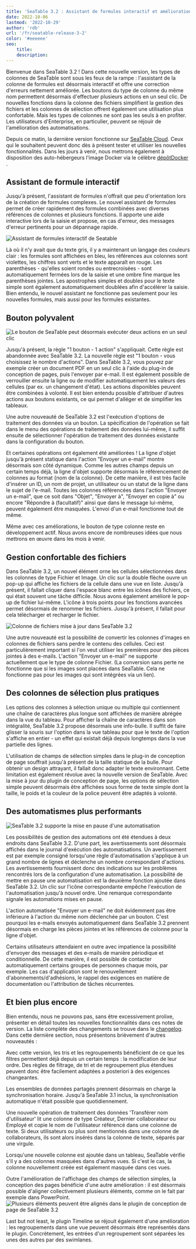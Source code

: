 ```yaml
---
title: 'SeaTable 3.2 : Assistant de formules interactif et amélioration des types de colonnes'
date: 2022-10-06
lastmod: '2022-10-29'
author: 'rdb'
url: '/fr/seatable-release-3-2'
color: '#eeeeee'
seo:
    title:
    description:
---
```


Bienvenue dans SeaTable 3.2 ! Dans cette nouvelle version, les types de colonnes de SeaTable sont sous les feux de la rampe : l'assistant de la colonne de formules est désormais interactif et offre une correction d'erreurs nettement améliorée. Les boutons du type de colonne du même nom permettent désormais d'effectuer plusieurs actions en un seul clic. De nouvelles fonctions dans la colonne des fichiers simplifient la gestion des fichiers et les colonnes de sélection offrent également une utilisation plus confortable. Mais les types de colonnes ne sont pas les seuls à en profiter. Les utilisateurs d'Enterprise, en particulier, peuvent se réjouir de l'amélioration des automatisations.

Depuis ce matin, la dernière version fonctionne sur [SeaTable Cloud](https://cloud.seatable.io). Ceux qui le souhaitent peuvent donc dès à présent tester et utiliser les nouvelles fonctionnalités. Dans les jours à venir, nous mettrons également à disposition des auto-hébergeurs l'image Docker via le célèbre [dépôtDocker](https://hub.docker.com/r/seatable/seatable-enterprise/tags) .

## Assistant de formule interactif

Jusqu'à présent, l'assistant de formules n'offrait que peu d'orientation lors de la création de formules complexes. Le nouvel assistant de formules permet de créer rapidement des formules combinées avec diverses références de colonnes et plusieurs fonctions. Il apporte une aide interactive lors de la saisie et propose, en cas d'erreur, des messages d'erreur pertinents pour un dépannage rapide.

![Assistant de formules interactif de Seatable](SeaTable3.2_FormulaWizard.png)

Là où il n'y avait que du texte gris, il y a maintenant un langage des couleurs clair : les formules sont affichées en bleu, les références aux colonnes sont violettes, les chiffres sont verts et le texte apparaît en rouge. Les parenthèses - qu'elles soient rondes ou entrecroisées - sont automatiquement fermées lors de la saisie et une ombre fine marque les parenthèses jointes. Les apostrophes simples et doubles pour le texte simple sont également automatiquement doublées afin d'accélérer la saisie. Bien entendu, le nouvel assistant ne fonctionne pas seulement pour les nouvelles formules, mais aussi pour les formules existantes.

## Bouton polyvalent

![Le bouton de SeaTable peut désormais exécuter deux actions en un seul clic](SeaTable3.2_ButtonColumn.png)

Jusqu'à présent, la règle "1 bouton - 1 action" s'appliquait. Cette règle est abandonnée avec SeaTable 3.2. La nouvelle règle est "1 bouton - vous choisissez le nombre d'actions". Dans SeaTable 3.2, vous pouvez par exemple créer un document PDF en un seul clic à l'aide du plug-in de conception de pages, puis l'envoyer par e-mail. Il est également possible de verrouiller ensuite la ligne ou de modifier automatiquement les valeurs des cellules (par ex. un changement d'état). Les actions disponibles peuvent être combinées à volonté. Il est bien entendu possible d'attribuer d'autres actions aux boutons existants, ce qui permet d'alléger et de simplifier les tableaux.

Une autre nouveauté de SeaTable 3.2 est l'exécution d'options de traitement des données via un bouton. La spécification de l'opération se fait dans le menu des opérations de traitement des données lui-même, il suffit ensuite de sélectionner l'opération de traitement des données existante dans la configuration du bouton.

Et certaines opérations ont également été améliorées ! La ligne d'objet jusqu'à présent statique dans l'action "Envoyer un e-mail" montre désormais son côté dynamique. Comme les autres champs depuis un certain temps déjà, la ligne d'objet supporte désormais le référencement de colonnes au format {nom de la colonne}. De cette manière, il est très facile d'insérer un ID, un nom de projet, un utilisateur ou un statut de la ligne dans le sujet de l'e-mail. Toutes les colonnes référencées dans l'action "Envoyer un e-mail", que ce soit dans "Objet", "Envoyer à", "Envoyer en copie à" ou encore "Répondre à (facultatif)" ainsi que dans le message lui-même, peuvent également être masquées. L'envoi d'un e-mail fonctionne tout de même.

Même avec ces améliorations, le bouton de type colonne reste en développement actif. Nous avons encore de nombreuses idées que nous mettrons en œuvre dans les mois à venir.

## Gestion confortable des fichiers

Dans SeaTable 3.2, un nouvel élément orne les cellules sélectionnées dans les colonnes de type Fichier et Image. Un clic sur la double flèche ouvre un pop-up qui affiche les fichiers de la cellule dans une vue en liste. Jusqu'à présent, il fallait cliquer dans l'espace blanc entre les icônes des fichiers, ce qui était souvent une tâche difficile. Nous avons également amélioré le pop-up de fichier lui-même. L'icône à trois points pour les fonctions avancées permet désormais de renommer les fichiers. Jusqu'à présent, il fallait pour cela télécharger et recharger le fichier.

![Colonne de fichiers mise à jour dans SeaTable 3.2](SeaTable3.2_FileColumn.png)

Une autre nouveauté est la possibilité de convertir les colonnes d'images en colonnes de fichiers sans perdre le contenu des cellules. Ceci est particulièrement important si l'on veut utiliser les premières pour des pièces jointes à des e-mails. L'action "Envoyer un e-mail" ne supporte actuellement que le type de colonne Fichier. (La conversion sans perte ne fonctionne que si les images sont placées dans SeaTable. Cela ne fonctionne pas pour les images qui sont intégrées via un lien).

## Des colonnes de sélection plus pratiques

Les options des colonnes à sélection unique ou multiple qui contiennent une chaîne de caractères plus longue sont affichées de manière abrégée dans la vue du tableau. Pour afficher la chaîne de caractères dans son intégralité, SeaTable 3.2 propose désormais une info-bulle. Il suffit de faire glisser la souris sur l'option dans la vue tableau pour que le texte de l'option s'affiche en entier - un effet qui existait déjà depuis longtemps dans la vue partielle des lignes.

L'utilisation de champs de sélection simples dans le plug-in de conception de page souffrait jusqu'à présent de la taille statique de la bulle. Pour obtenir un design attrayant, il fallait donc adapter le texte environnant. Cette limitation est également révolue avec la nouvelle version de SeaTable. Avec la mise à jour du plugin de conception de page, les options de sélection simple peuvent désormais être affichées sous forme de texte simple dont la taille, le poids et la couleur de la police peuvent être adaptés à volonté.

## Des automatismes plus performants

![SeaTable 3.2 supporte la mise en pause d'une automatisation](SeaTable3.2_PauseAutomations_400x361.png)

Les possibilités de gestion des automations ont été étendues à deux endroits dans SeaTable 3.2. D'une part, les avertissements sont désormais affichés dans le journal d'exécution des automatisations. Un avertissement est par exemple consigné lorsqu'une règle d'automatisation s'applique à un grand nombre de lignes et déclenche un nombre correspondant d'actions. Les avertissements fournissent donc des indications sur les problèmes rencontrés lors de la configuration d'une automatisation. La possibilité de mettre en pause une automatisation est la deuxième fonction ajoutée dans SeaTable 3.2. Un clic sur l'icône correspondante empêche l'exécution de l'automatisation jusqu'à nouvel ordre. Une remarque correspondante signale les automations mises en pause.

L'action automatisée "Envoyer un e-mail" ne doit évidemment pas être inférieure à l'action du même nom déclenchée par un bouton. C'est pourquoi les e-mails envoyés automatiquement dans SeaTable 3.2 prennent désormais en charge les pièces jointes et les références de colonne pour la ligne d'objet.

Certains utilisateurs attendaient en outre avec impatience la possibilité d'envoyer des messages et des e-mails de manière périodique et conditionnelle. De cette manière, il est possible de contacter automatiquement certains groupes de personnes chaque mois, par exemple. Les cas d'application sont le renouvellement d'abonnements/d'adhésions, le rappel des exigences en matière de documentation ou l'attribution de tâches récurrentes.

## Et bien plus encore

Bien entendu, nous ne pouvons pas, sans être excessivement prolixe, présenter en détail toutes les nouvelles fonctionnalités dans ces notes de version. La liste complète des changements se trouve dans le [changelog](https://seatable.io/fr/docs/changelog/version-3-2/). Dans cette dernière section, nous présentons brièvement d'autres nouveautés :

Avec cette version, les tris et les regroupements bénéficient de ce que les filtres permettent déjà depuis un certain temps : la modification de leur ordre. Des règles de filtrage, de tri et de regroupement plus étendues peuvent donc être facilement adaptées a posteriori à des exigences changeantes.

Les ensembles de données partagés prennent désormais en charge la synchronisation horaire. Jusqu'à SeaTable 3.1 inclus, la synchronisation automatique n'était possible que quotidiennement.

Une nouvelle opération de traitement des données 'Transférer nom d'utilisateur' lit une colonne de type Créateur, Dernier collaborateur ou Employé et copie le nom de l'utilisateur référencé dans une colonne de texte. Si deux utilisateurs ou plus sont mentionnés dans une colonne de collaborateurs, ils sont alors insérés dans la colonne de texte, séparés par une virgule.

Lorsqu'une nouvelle colonne est ajoutée dans un tableau, SeaTable vérifie s'il y a des colonnes masquées dans d'autres vues. Si c'est le cas, la colonne nouvellement créée est également masquée dans ces vues.

Outre l'amélioration de l'affichage des champs de sélection simples, la conception des pages bénéficie d'une autre amélioration : il est désormais possible d'aligner collectivement plusieurs éléments, comme on le fait par exemple dans PowerPoint.  
![Plusieurs éléments peuvent être alignés dans le plugin de conception de page de SeaTable 3.2](SeaTable3.2-ElementAlignment.png)

Last but not least, le plugin Timeline se réjouit également d'une amélioration : les regroupements dans une vue peuvent désormais être représentés dans le plugin. Concrètement, les entrées d'un regroupement sont séparées les unes des autres par des swimlanes.
